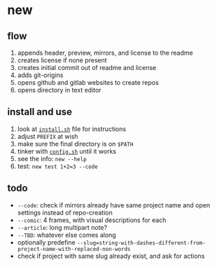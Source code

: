 # new

>


## flow
1. appends header, preview, mirrors, and license to the readme
1. creates license if none present
1. creates initial commit out of readme and license
1. adds git-origins
1. opens github and gitlab websites to create repos
1. opens directory in text editor


## install and use
1. look at [`install.sh`](./install.sh) file for instructions
1. adjust `PREFIX` at wish
1. make sure the final directory is on `$PATH`
1. tinker with [`config.sh`](./config.sh) until it works
1. see the info: `new --help`
1. test: `new test 1+2=3 --code`


## todo
- `--code`: check if mirrors already have same project name and open settings instead of repo-creation
- `--comic`: 4 frames, with visual descriptions for each
- `--article`: long multipart note?
- `--TBD`: whatever else comes along
- optionally predefine `--slug=string-with-dashes-different-from-project-name-with-replaced-non-words`
- check if project with same slug already exist, and ask for actions
